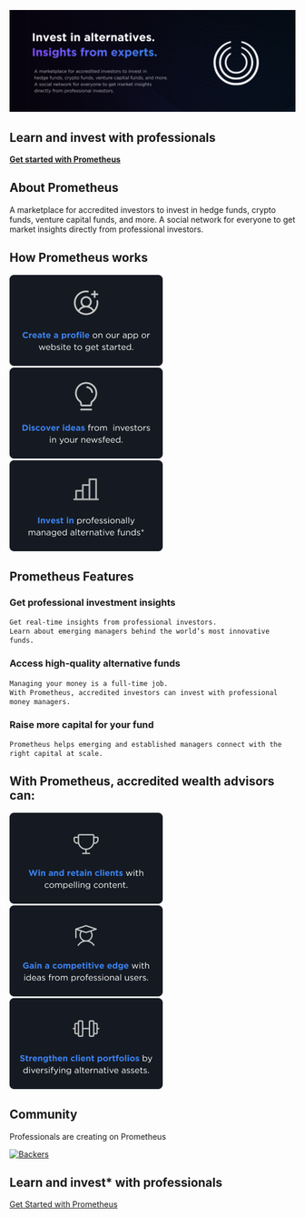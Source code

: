 ![Prometheus Banner](./assets/custom/banner.png)


## Learn and invest with professionals
**[Get started with Prometheus](https://www.prometheusalts.com/sign-up)**

## About Prometheus

A marketplace for accredited investors to invest in hedge funds, crypto funds, venture capital funds, and more.
A social network for everyone to get market insights directly from professional investors.

## How Prometheus works

![Create a profile on our app or website to get started](./assets/custom/dark%20-%20section_1.png)
![Discover ideas from professional investors in your newsfeed.](./assets/custom/dark%20-%20section_2.png)
![Invest in professionally  managed alternative funds*](./assets/custom/dark%20-%20section_3.png)

## Prometheus Features

### Get professional investment insights

```
Get real-time insights from professional investors. 
Learn about emerging managers behind the world’s most innovative funds.
```

### Access high-quality alternative funds

```
Managing your money is a full-time job. 
With Prometheus, accredited investors can invest with professional money managers.
```

### Raise more capital for your fund

```
Prometheus helps emerging and established managers connect with the right capital at scale.
```

## With Prometheus, accredited wealth advisors can:

![Win and retain clients with compelling content.](./assets/custom/dark%20-%20section_4.png)
![Gain a competitive edge with ideas from  professional users.](./assets/custom/dark%20-%20section_5.png)
![Strengthen client portfolios by diversifying into alternative assets.](./assets/custom/dark%20-%20section_6.png)

## Community
Professionals are creating on Prometheus

[![Backers](https://opencollective.com/bootstrap/backers.svg?width=1012)](https://opencollective.com/bootstrap#backers)

## Learn and invest* with professionals

[Get Started with Prometheus](https://www.prometheusalts.com/sign-up)